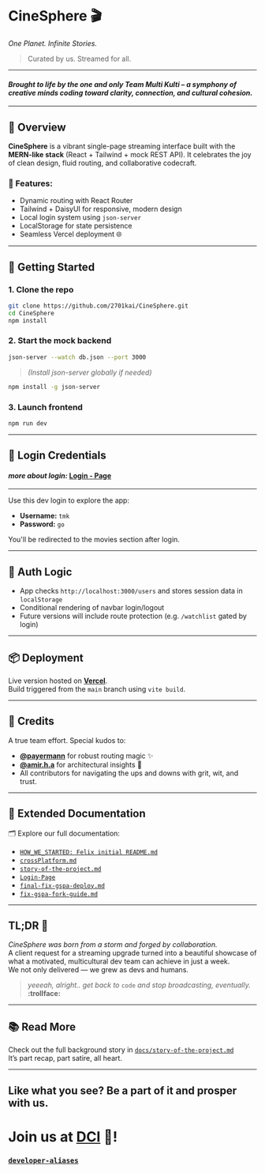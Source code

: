 # CineSphere 🎬

_One Planet. Infinite Stories._

> Curated by us. Streamed for all.

---

#### _Brought to life by the one and only Team Multi Kulti – a symphony of creative minds coding toward clarity, connection, and cultural cohesion._

---

## 🧠 Overview

**CineSphere** is a vibrant single-page streaming interface built with the **MERN-like stack** (React + Tailwind + mock REST API). It celebrates the joy of clean design, fluid routing, and collaborative codecraft.

### 🔧 Features:

- Dynamic routing with React Router
- Tailwind + DaisyUI for responsive, modern design
- Local login system using `json-server`
- LocalStorage for state persistence
- Seamless Vercel deployment 🌐

---

## 🚀 Getting Started

### 1. Clone the repo

```bash
git clone https://github.com/2701kai/CineSphere.git
cd CineSphere
npm install
```

### 2. Start the mock backend

```bash
json-server --watch db.json --port 3000
```

> _(Install json-server globally if needed)_

```bash
npm install -g json-server
```

### 3. Launch frontend

```bash
npm run dev
```

---

## 🔐 Login Credentials

#### _more about login:_ **[Login - Page](./doc/login-page/README.md)**

---

Use this dev login to explore the app:

- **Username:** `tmk`
- **Password:** `go`

You'll be redirected to the movies section after login.

---

## 🧩 Auth Logic

- App checks `http://localhost:3000/users` and stores session data in `localStorage`
- Conditional rendering of navbar login/logout
- Future versions will include route protection (e.g. `/watchlist` gated by login)

---

## 📦 Deployment

Live version hosted on **[Vercel](https://vercel.com/)**.  
Build triggered from the `main` branch using `vite build`.

---

## 🤝 Credits

A true team effort. Special kudos to:

- **[@payermann](https://github.com/payermann)** for robust routing magic ✨
- **[@amir.h.a](https://github.com/Amir-6687)** for architectural insights 🧠
- All contributors for navigating the ups and downs with grit, wit, and trust.

---

## 📖 Extended Documentation

🗂️ Explore our full documentation:

- [`HOW_WE_STARTED: Felix initial README.md`](./doc/felix_initial_README.md)
- [`crossPlatform.md`](./doc/cross-platform/crossPlatform.md)
- [`story-of-the-project.md`](./doc/story-of-the-project.md)
- [`Login-Page`](./doc/login-page/README.md)
- [`final-fix-gspa-deploy.md`](./doc/gh-issues-kai/final-fix-gspa-deploy.md)
- [`fix-gspa-fork-guide.md`](./doc/gh-issues-kai/fix-gspa-fork-guide.md)

---

## TL;DR 🧃

_CineSphere was born from a storm and forged by collaboration._  
A client request for a streaming upgrade turned into a beautiful showcase of what a motivated, multicultural dev team can achieve in just a week.  
We not only delivered — we grew as devs and humans.

> _yeeeah, alright.. get back to_ `code` _and stop broadcasting, eventually._ **:trollface:**

---

## 📚 Read More

Check out the full background story in [`docs/story-of-the-project.md`](./docs/story-of-the-project.md)  
It’s part recap, part satire, all heart.

---

## Like what you see? Be a part of it and prosper with us.

# Join us at [DCI](https://digitalcareerinstitute.org/?dci_friends_promotion_source=survey&dci_friends_promotion_medium=student-satisfaction&dci_friends_promotion_campaign=end-of-course&dci_friends_promotion_content=blank&dci_friends_promotion_term=blank) 🚀!

### [`developer-aliases`](./doc/aliases_for_terminal/developer_aliases.md)
